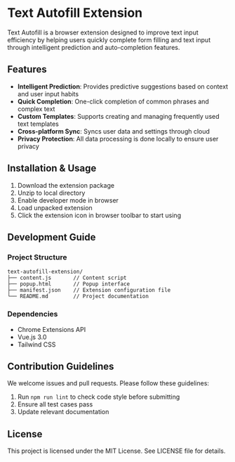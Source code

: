 # Text Autofill Extension

Text Autofill is a browser extension designed to improve text input efficiency by helping users quickly complete form filling and text input through intelligent prediction and auto-completion features.

## Features

- **Intelligent Prediction**: Provides predictive suggestions based on context and user input habits
- **Quick Completion**: One-click completion of common phrases and complex text
- **Custom Templates**: Supports creating and managing frequently used text templates
- **Cross-platform Sync**: Syncs user data and settings through cloud
- **Privacy Protection**: All data processing is done locally to ensure user privacy

## Installation & Usage

1. Download the extension package
2. Unzip to local directory
3. Enable developer mode in browser
4. Load unpacked extension
5. Click the extension icon in browser toolbar to start using

## Development Guide

### Project Structure

```
text-autofill-extension/
├── content.js       // Content script
├── popup.html       // Popup interface
├── manifest.json    // Extension configuration file
└── README.md        // Project documentation
```

### Dependencies

- Chrome Extensions API
- Vue.js 3.0
- Tailwind CSS

## Contribution Guidelines

We welcome issues and pull requests. Please follow these guidelines:

1. Run `npm run lint` to check code style before submitting
2. Ensure all test cases pass
3. Update relevant documentation

## License

This project is licensed under the MIT License. See LICENSE file for details.
